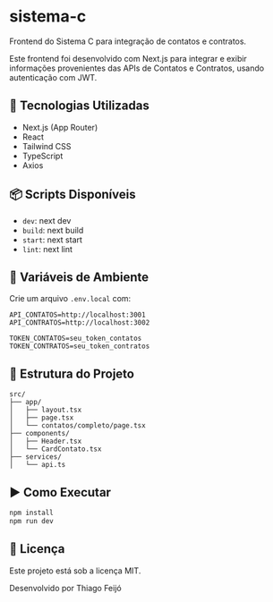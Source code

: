 # sistema-c

Frontend do Sistema C para integração de contatos e contratos.

Este frontend foi desenvolvido com Next.js para integrar e exibir informações provenientes das APIs de Contatos e Contratos, usando autenticação com JWT.

## 🚀 Tecnologias Utilizadas

- Next.js (App Router)
- React
- Tailwind CSS
- TypeScript
- Axios

## 📦 Scripts Disponíveis

- `dev`: next dev
- `build`: next build
- `start`: next start
- `lint`: next lint

## 🔐 Variáveis de Ambiente

Crie um arquivo `.env.local` com:

```env
API_CONTATOS=http://localhost:3001
API_CONTRATOS=http://localhost:3002

TOKEN_CONTATOS=seu_token_contatos
TOKEN_CONTRATOS=seu_token_contratos
```

## 📁 Estrutura do Projeto

```
src/
├── app/
│   ├── layout.tsx
│   ├── page.tsx
│   └── contatos/completo/page.tsx
├── components/
│   ├── Header.tsx
│   └── CardContato.tsx
├── services/
│   └── api.ts
```

## ▶️ Como Executar

```bash
npm install
npm run dev
```

## 📄 Licença

Este projeto está sob a licença MIT.

Desenvolvido por Thiago Feijó
